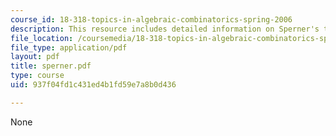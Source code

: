 ```yaml
---
course_id: 18-318-topics-in-algebraic-combinatorics-spring-2006
description: This resource includes detailed information on Sperner's theorem.
file_location: /coursemedia/18-318-topics-in-algebraic-combinatorics-spring-2006/937f04fd1c431ed4b1fd59e7a8b0d436_sperner.pdf
file_type: application/pdf
layout: pdf
title: sperner.pdf
type: course
uid: 937f04fd1c431ed4b1fd59e7a8b0d436

---
```

None